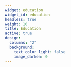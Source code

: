 ```yaml
---
widget: education
widget_id: education
headless: true
weight: 10
title: Education
active: true
design:
  columns: "2"
  background:
    text_color_light: false
    image_darken: 0
---
```


